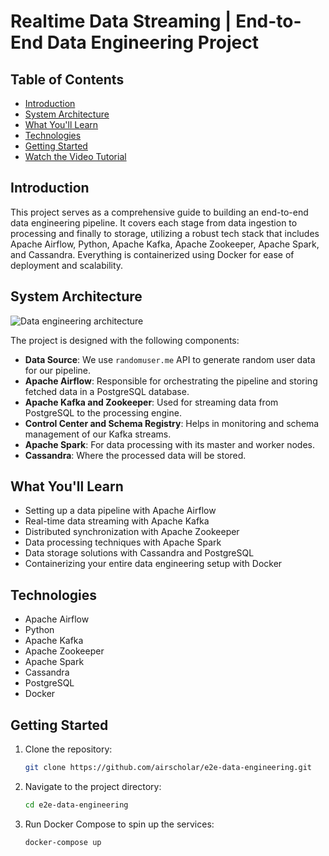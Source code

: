 # Realtime Data Streaming | End-to-End Data Engineering Project

## Table of Contents
- [Introduction](#introduction)
- [System Architecture](#system-architecture)
- [What You'll Learn](#what-youll-learn)
- [Technologies](#technologies)
- [Getting Started](#getting-started)
- [Watch the Video Tutorial](#watch-the-video-tutorial)

## Introduction

This project serves as a comprehensive guide to building an end-to-end data engineering pipeline. It covers each stage from data ingestion to processing and finally to storage, utilizing a robust tech stack that includes Apache Airflow, Python, Apache Kafka, Apache Zookeeper, Apache Spark, and Cassandra. Everything is containerized using Docker for ease of deployment and scalability.

## System Architecture

![Data engineering architecture](https://github.com/user-attachments/assets/acf92da6-397d-4d8e-b68e-34b0dd524ad5)

The project is designed with the following components:

- **Data Source**: We use `randomuser.me` API to generate random user data for our pipeline.
- **Apache Airflow**: Responsible for orchestrating the pipeline and storing fetched data in a PostgreSQL database.
- **Apache Kafka and Zookeeper**: Used for streaming data from PostgreSQL to the processing engine.
- **Control Center and Schema Registry**: Helps in monitoring and schema management of our Kafka streams.
- **Apache Spark**: For data processing with its master and worker nodes.
- **Cassandra**: Where the processed data will be stored.

## What You'll Learn

- Setting up a data pipeline with Apache Airflow
- Real-time data streaming with Apache Kafka
- Distributed synchronization with Apache Zookeeper
- Data processing techniques with Apache Spark
- Data storage solutions with Cassandra and PostgreSQL
- Containerizing your entire data engineering setup with Docker

## Technologies

- Apache Airflow
- Python
- Apache Kafka
- Apache Zookeeper
- Apache Spark
- Cassandra
- PostgreSQL
- Docker

## Getting Started

1. Clone the repository:
    ```bash
    git clone https://github.com/airscholar/e2e-data-engineering.git
    ```

2. Navigate to the project directory:
    ```bash
    cd e2e-data-engineering
    ```

3. Run Docker Compose to spin up the services:
    ```bash
    docker-compose up
    ```

